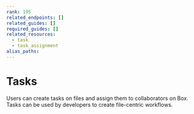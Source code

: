```yaml
---
rank: 195
related_endpoints: []
related_guides: []
required_guides: []
related_resources:
  - task
  - task_assignment
alias_paths:
---
```


# Tasks

Users can create tasks on files and assign them to collaborators on Box. Tasks
can be used by developers to create file-centric workflows.
